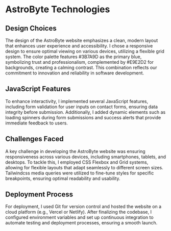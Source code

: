# AstroByte Technologies

## Design Choices

The design of the AstroByte website emphasizes a clean, modern layout that enhances user experience and accessibility. I chose a responsive design to ensure optimal viewing on various devices, utilizing a flexible grid system. The color palette features #3B7A9D as the primary blue, symbolizing trust and professionalism, complemented by #E9E2D2 for backgrounds, creating a calming contrast. This combination reflects our commitment to innovation and reliability in software development.

## JavaScript Features

To enhance interactivity, I implemented several JavaScript features, including form validation for user inputs on contact forms, ensuring data integrity before submission. Additionally, I added dynamic elements such as loading spinners during form submissions and success alerts that provide immediate feedback to users.

## Challenges Faced

A key challenge in developing the AstroByte website was ensuring responsiveness across various devices, including smartphones, tablets, and desktops. To tackle this, I employed CSS Flexbox and Grid systems, allowing for flexible layouts that adapt seamlessly to different screen sizes. Tailwindcss media queries were utilized to fine-tune styles for specific breakpoints, ensuring optimal readability and usability.

## Deployment Process

For deployment, I used Git for version control and hosted the website on a cloud platform (e.g., Vercel or Netlify). After finalizing the codebase, I configured environment variables and set up continuous integration to automate testing and deployment processes, ensuring a smooth launch.
